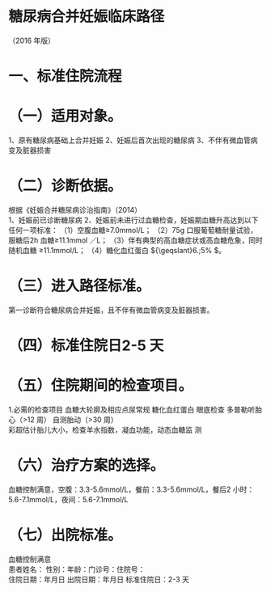 # 糖尿病合并妊娠临床路径  
（2016 年版）  
# 一、标准住院流程  
# （一）适用对象。  
1、原有糖尿病基础上合并妊娠 2、妊娠后首次出现的糖尿病 3、不伴有微血管病变及脏器损害  
# （二）诊断依据。  
根据《妊娠合并糖尿病诊治指南》（2014）  
1、妊娠前已诊断糖尿病 2、妊娠前未进行过血糖检查，妊娠期血糖升高达到以下任何一项标准： 
（1）空腹血糖≥7.0mmol/L； 
（2）75g 口服葡萄糖耐量试验，服糖后2h 血糖≥11.1mmol
／L； 
（3）伴有典型的高血糖症状或高血糖危象，同时随机血糖
≥11.1mmol/L； 
（4）糖化血红蛋白 ${\geqslant}6.\;5\% $。  
# （三）进入路径标准。  
第一诊断符合糖尿病合并妊娠，且不伴有微血管病变及脏器损害。  
# （四）标准住院日2-5 天  
# （五）住院期间的检查项目。  
1.必需的检查项目 血糖大轮廓及相应点尿常规  糖化血红蛋白 眼底检查 多普勒听胎心（>12 周） 自测胎动（>30 周）  
彩超估计胎儿大小，检查羊水指数，凝血功能，动态血糖监 测  
# （六）治疗方案的选择。  
血糖控制满意，空腹：3.3-5.6mmol/L，餐前：3.3-5.6mmol/L，餐后2 小时：5.6-7.1mmol/L，夜间：5.6-7.1mmol/L  
# （七）出院标准。  
血糖控制满意  
患者姓名： 性别：年龄：门诊号：住院号：  
住院日期：年月日   出院日期：年月日  标准住院日：2-3 天  
